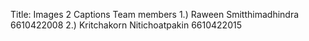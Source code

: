 Title: Images 2 Captions 
Team members
1.) Raween Smitthimadhindra 6610422008
2.) Kritchakorn Nitichoatpakin 6610422015
  

